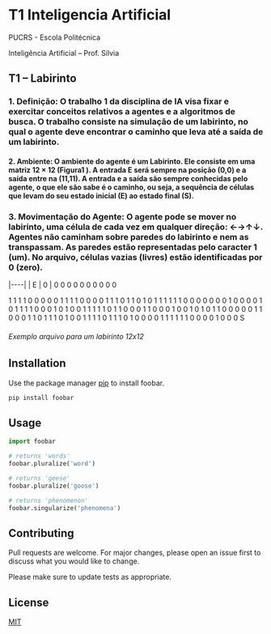 # T1 Inteligencia Artificial
PUCRS - Escola Politécnica

Inteligência Artificial – Prof. Sílvia

## T1 – Labirinto

### 1. Definição: O trabalho 1 da disciplina de IA visa fixar e exercitar conceitos relativos a agentes e a algoritmos de busca. O trabalho consiste na simulação de um labirinto, no qual o agente deve encontrar o caminho que leva até a saída de um labirinto.

#### 2. Ambiente: O ambiente do agente é um Labirinto. Ele consiste em uma matriz 12 × 12 (Figura1 ). A entrada E será sempre na posição (0,0) e a saída entre na (11,11). A entrada e a saída são sempre conhecidas pelo agente, o que ele são sabe é o caminho, ou seja, a sequência de células que levam do seu estado inicial (E) ao estado final (S).

### 3. Movimentação do Agente: O agente pode se mover no labirinto, uma célula de cada vez em qualquer direção: ←→↑↓. Agentes não caminham sobre paredes do labirinto e nem as transpassam. As paredes estão representadas pelo caracter 1 (um). No arquivo, células vazias (livres) estão identificadas por 0 (zero). 

|----|
| E | 0 | 0 0 0 0 0 0 0 0 0 0

1 1 1 1 0 0 0 0 0 1 1 1
1 0 0 0 0 1 1 1 0 1 1 0
1 0 1 1 1 1 1 1 0 0 0 0
0 0 0 1 0 0 0 0 1 0 1 1
1 1 0 0 0 1 0 1 0 0 1 1
1 1 1 0 1 1 0 0 0 1 1 0
0 0 1 0 0 1 0 1 0 1 1 0
0 0 0 0 1 1 0 0 0 1 1 0
1 1 1 0 1 0 0 1 1 1 1 0
1 1 1 0 1 0 0 0 0 1 1 1
1 1 1 0 0 0 0 1 0 0 0 S
###### Exemplo arquivo para um labirinto 12x12


## Installation

Use the package manager [pip](https://pip.pypa.io/en/stable/) to install foobar.

```bash
pip install foobar
```

## Usage

```python
import foobar

# returns 'words'
foobar.pluralize('word')

# returns 'geese'
foobar.pluralize('goose')

# returns 'phenomenon'
foobar.singularize('phenomena')
```

## Contributing
Pull requests are welcome. For major changes, please open an issue first to discuss what you would like to change.

Please make sure to update tests as appropriate.

## License
[MIT](https://choosealicense.com/licenses/mit/)
